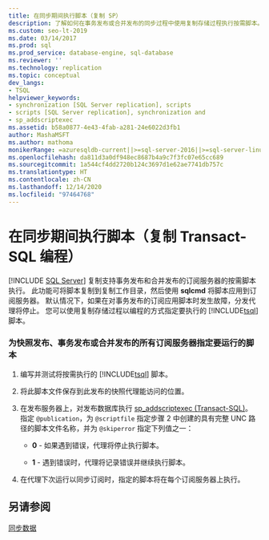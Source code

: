 ```yaml
---
title: 在同步期间执行脚本（复制 SP）
description: 了解如何在事务发布或合并发布的同步过程中使用复制存储过程执行按需脚本。
ms.custom: seo-lt-2019
ms.date: 03/14/2017
ms.prod: sql
ms.prod_service: database-engine, sql-database
ms.reviewer: ''
ms.technology: replication
ms.topic: conceptual
dev_langs:
- TSQL
helpviewer_keywords:
- synchronization [SQL Server replication], scripts
- scripts [SQL Server replication], synchronization and
- sp_addscriptexec
ms.assetid: b58a0877-4e43-4fab-a281-24e6022d3fb1
author: MashaMSFT
ms.author: mathoma
monikerRange: =azuresqldb-current||>=sql-server-2016||>=sql-server-linux-2017||=azuresqldb-mi-current
ms.openlocfilehash: da811d3a0df948ec8687b4a9c7f3fc07e65cc689
ms.sourcegitcommit: 1a544cf4dd2720b124c3697d1e62ae7741db757c
ms.translationtype: HT
ms.contentlocale: zh-CN
ms.lasthandoff: 12/14/2020
ms.locfileid: "97464768"
---
```

# <a name="execute-scripts-during-synchronization-replication-transact-sql-programming"></a>在同步期间执行脚本（复制 Transact-SQL 编程）
 [!INCLUDE [SQL Server](../../includes/applies-to-version/sqlserver.md)]
  复制支持事务发布和合并发布的订阅服务器的按需脚本执行。 此功能可将脚本复制到复制工作目录，然后使用 **sqlcmd** 将脚本应用到订阅服务器。 默认情况下，如果在对事务发布的订阅应用脚本时发生故障，分发代理将停止。 您可以使用复制存储过程以编程的方式指定要执行的 [!INCLUDE[tsql](../../includes/tsql-md.md)] 脚本。  
  
### <a name="to-specify-a-script-to-run-for-all-subscribers-to-a-snapshot-transactional-or-merge-publication"></a>为快照发布、事务发布或合并发布的所有订阅服务器指定要运行的脚本  
  
1.  编写并测试将按需执行的 [!INCLUDE[tsql](../../includes/tsql-md.md)] 脚本。  
  
2.  将此脚本文件保存到此发布的快照代理能访问的位置。  
  
3.  在发布服务器上，对发布数据库执行 [sp_addscriptexec (Transact-SQL)](../../relational-databases/system-stored-procedures/sp-addscriptexec-transact-sql.md)。 指定 `@publication`，为 `@scriptfile` 指定步骤 2 中创建的具有完整 UNC 路径的脚本文件名称，并为 `@skiperror` 指定下列值之一：  
  
    -   **0** - 如果遇到错误，代理将停止执行脚本。  
  
    -   **1** - 遇到错误时，代理将记录错误并继续执行脚本。  
  
4.  在代理下次运行以同步订阅时，指定的脚本将在每个订阅服务器上执行。  
  
## <a name="see-also"></a>另请参阅  
 [同步数据](../../relational-databases/replication/synchronize-data.md)  
  
  
